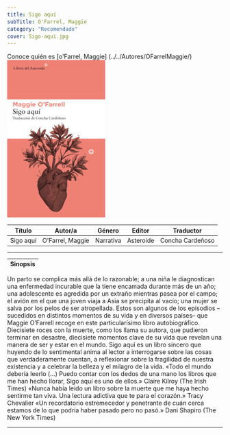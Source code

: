 ```yaml
---
title: Sigo aquí
subTitle: O'Farrel, Maggie
category: "Recomendado"
cover: Sigo-aqui.jpg
---
```

Conoce quién es [o'Farrel, Maggie] (../../Autores/OFarrelMaggie/)
!["Imagen no encontrada"](Sigo-aqui.jpg)

Título | Autor/a | Género | Editor | Traductor |
------ | ------- | ------ | ------ | --------- |
Sigo aquí | O'Farrel, Maggie | Narrativa | Asteroide | Concha Cardeñoso |
***
|Sinopsis|
|--------|
Un parto se complica más allá de lo razonable; a una niña le diagnostican una enfermedad incurable que la tiene encamada durante más de un año; una adolescente es agredida por un extraño mientras pasea por el campo; el avión en el que una joven viaja a Asia se precipita al vacío; una mujer se salva por los pelos de ser atropellada.
Estos son algunos de los episodios –sucedidos en distintos momentos de su vida y en diversos países– que Maggie O’Farrell recoge en este particularísimo libro autobiográfico. Diecisiete roces con la muerte, como los llama su autora, que pudieron terminar en desastre, diecisiete momentos clave de su vida que revelan una manera de ser y estar en el mundo. Sigo aquí es un libro sincero que huyendo de lo sentimental anima al lector a interrogarse sobre las cosas que verdaderamente cuentan, a reflexionar sobre la fragilidad de nuestra existencia y a celebrar la belleza y el milagro de la vida.
«Todo el mundo debería leerlo (…) Puedo contar con los dedos de una mano los libros que me han hecho llorar, Sigo aquí es uno de ellos.» Claire Kilroy (The Irish Times)
«Nunca había leído un libro sobre la muerte que me haya hecho sentirme tan viva. Una lectura adictiva que te para el corazón.» Tracy Chevalier
«Un recordatorio estremecedor y penetrante de cuán cerca estamos de lo que podría haber pasado pero no pasó.» Dani Shapiro (The New York Times)
***